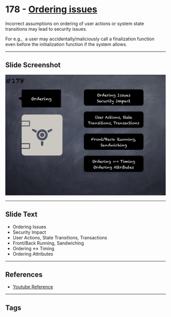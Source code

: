 # 178 - [Ordering issues](Ordering%20issues.md)
Incorrect assumptions on ordering of user actions or system state transitions may lead to security issues. 

For e.g.,  a user may accidentally/maliciously call a finalization function even before the initialization function if the system allows.
___
## Slide Screenshot
![0178.png](../../images/5.%20Pitfalls%20and%20Best%20Practices%20201/178.png)
___
## Slide Text
- Ordering Issues
- Security Impact
- User Actions, State Transitions, Transactions
- Front/Back Running, Sandwiching
- Ordering <-> Timing
- Ordering Attributes
___
## References
- [Youtube Reference](https://youtu.be/IVbEIbIpWUY?t=1064)
___
## Tags